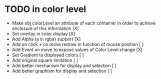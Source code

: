 # TODO in color level

- Make obj colorLevel an attribute of each container in order to achieve enclosure of this information [X]
- Set overlay in color display [X]
- Add Alpha (a in rgba) support [X]
- Add on click + on move redraw in function of mouse position [ ]
- Add Event on move to expose values of Color Level change [X]
- Set Gradient to displayed colors [ ]
- Add original square limitation [ ]
- Add better mechanism for display and selection [ ]
- Add better graphism for display and selection [ ]